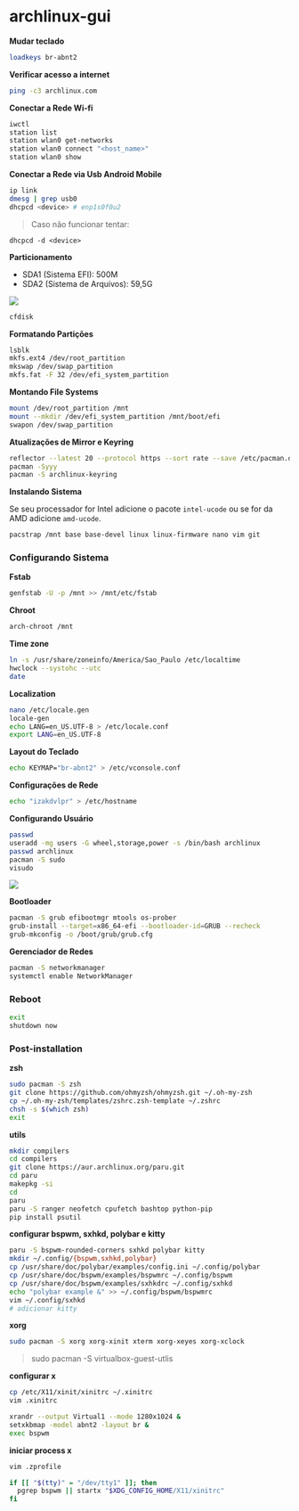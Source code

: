 # archlinux-gui

**Mudar teclado**

```bash
loadkeys br-abnt2
```

**Verificar acesso a internet**

```bash
ping -c3 archlinux.com
```

**Conectar a Rede Wi-fi**

```bash
iwctl
station list
station wlan0 get-networks
station wlan0 connect "<host_name>"
station wlan0 show
```

**Conectar a Rede via Usb Android Mobile**

```bash
ip link
dmesg | grep usb0
dhcpcd <device> # enp1s0f0u2
```

> Caso não funcionar tentar:

```
dhcpcd -d <device>
```

**Particionamento**

- SDA1 (Sistema EFI): 500M
- SDA2 (Sistema de Arquivos): 59,5G

<img src='https://i.imgur.com/0nDAUt9.png' />

```bash
cfdisk
```

**Formatando Partições**

```bash
lsblk
mkfs.ext4 /dev/root_partition
mkswap /dev/swap_partition
mkfs.fat -F 32 /dev/efi_system_partition
```

**Montando File Systems**

```bash
mount /dev/root_partition /mnt
mount --mkdir /dev/efi_system_partition /mnt/boot/efi
swapon /dev/swap_partition
```

**Atualizações de Mirror e Keyring**

```bash
reflector --latest 20 --protocol https --sort rate --save /etc/pacman.d/mirrorlist
pacman -Syyy
pacman -S archlinux-keyring
```

**Instalando Sistema**

Se seu processador for Intel adicione o pacote `intel-ucode` ou se for da AMD adicione `amd-ucode`.

```bash
pacstrap /mnt base base-devel linux linux-firmware nano vim git
```

### Configurando Sistema

**Fstab**

```bash
genfstab -U -p /mnt >> /mnt/etc/fstab
```

**Chroot**

```bash
arch-chroot /mnt
```

**Time zone**

```bash
ln -s /usr/share/zoneinfo/America/Sao_Paulo /etc/localtime
hwclock --systohc --utc
date
```

**Localization**

```bash
nano /etc/locale.gen
locale-gen
echo LANG=en_US.UTF-8 > /etc/locale.conf
export LANG=en_US.UTF-8
```

**Layout do Teclado**

```bash
echo KEYMAP="br-abnt2" > /etc/vconsole.conf
```

**Configurações de Rede**

```bash
echo "izakdvlpr" > /etc/hostname
```

**Configurando Usuário**

```bash
passwd
useradd -mg users -G wheel,storage,power -s /bin/bash archlinux
passwd archlinux
pacman -S sudo
visudo
```

<img src="https://i.imgur.com/YoSoRXl.png" />

**Bootloader**

```bash
pacman -S grub efibootmgr mtools os-prober
grub-install --target=x86_64-efi --bootloader-id=GRUB --recheck
grub-mkconfig -o /boot/grub/grub.cfg
```

**Gerenciador de Redes**

```bash
pacman -S networkmanager
systemctl enable NetworkManager
```

### Reboot

```bash
exit
shutdown now
```
### Post-installation

**zsh**

```bash
sudo pacman -S zsh
git clone https://github.com/ohmyzsh/ohmyzsh.git ~/.oh-my-zsh
cp ~/.oh-my-zsh/templates/zshrc.zsh-template ~/.zshrc
chsh -s $(which zsh)
exit
```

**utils**

```bash
mkdir compilers
cd compilers
git clone https://aur.archlinux.org/paru.git
cd paru
makepkg -si
cd
paru
paru -S ranger neofetch cpufetch bashtop python-pip
pip install psutil
```

**configurar bspwm, sxhkd, polybar e kitty**

```bash
paru -S bspwm-rounded-corners sxhkd polybar kitty
mkdir ~/.config/{bspwm,sxhkd,polybar}
cp /usr/share/doc/polybar/examples/config.ini ~/.config/polybar
cp /usr/share/doc/bspwm/examples/bspwmrc ~/.config/bspwm
cp /usr/share/doc/bspwm/examples/sxhkdrc ~/.config/sxhkd
echo "polybar example &" >> ~/.config/bspwm/bspwmrc
vim ~/.config/sxhkd
# adicionar kitty
```

**xorg**

```bash
sudo pacman -S xorg xorg-xinit xterm xorg-xeyes xorg-xclock
```

> sudo pacman -S virtualbox-guest-utlis

**configurar x**

```bash
cp /etc/X11/xinit/xinitrc ~/.xinitrc
vim .xinitrc
```

```bash
xrandr --output Virtual1 --mode 1280x1024 &
setxkbmap -model abnt2 -layout br &
exec bspwm
```

**iniciar process x**

```bash
vim .zprofile
```

```bash
if [[ "$(tty)" = "/dev/tty1" ]]; then
  pgrep bspwm || startx "$XDG_CONFIG_HOME/X11/xinitrc"
fi
```
